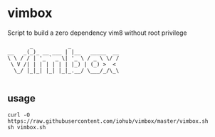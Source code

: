 # vimbox

Script to build a zero dependency vim8 without root privilege

```shell
       _           _               
__   _(_)_ __ ___ | |__   _____  __
\ \ / / | '_ ` _ \| '_ \ / _ \ \/ /
 \ V /| | | | | | | |_) | (_) >  < 
  \_/ |_|_| |_| |_|_.__/ \___/_/\_\
                                   
```        

## usage
```shell
curl -O https://raw.githubusercontent.com/iohub/vimbox/master/vimbox.sh
sh vimbox.sh
```

